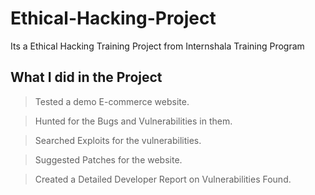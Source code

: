 # Ethical-Hacking-Project
Its a Ethical Hacking Training Project from Internshala Training Program

## What I did in the Project

> Tested a demo E-commerce website.

> Hunted for the Bugs and Vulnerabilities in them.

> Searched Exploits for the vulnerabilities.

> Suggested Patches for the website.

> Created a Detailed Developer Report on Vulnerabilities Found.
